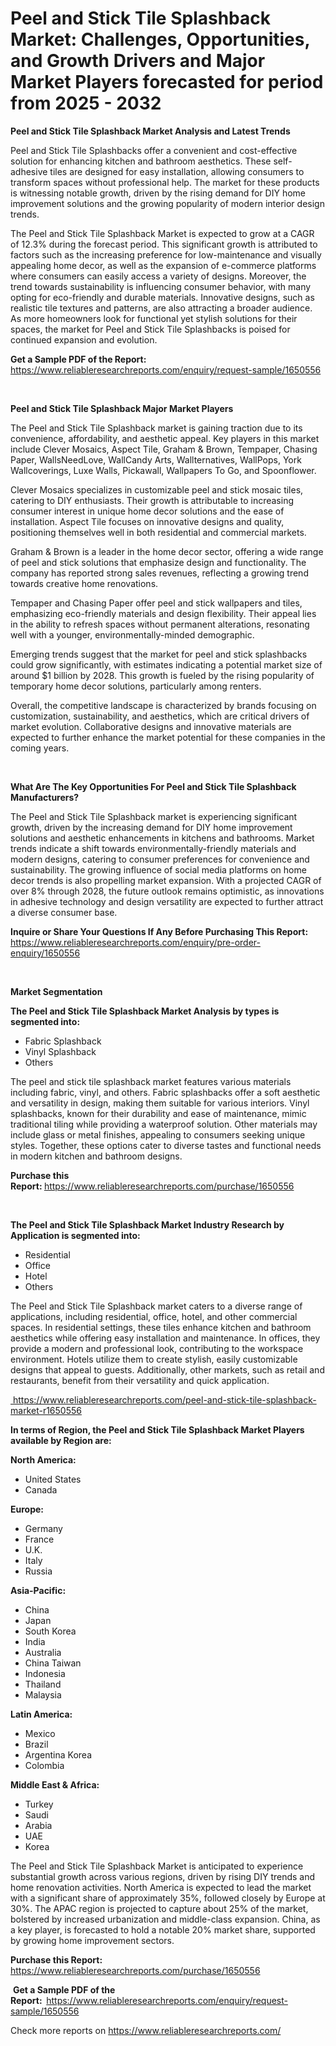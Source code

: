 <p><h1>Peel and Stick Tile Splashback Market: Challenges, Opportunities, and Growth Drivers and Major Market Players forecasted for period from 2025 - 2032</h1></p><p><strong>Peel and Stick Tile Splashback Market Analysis and Latest Trends</strong></p>
<p><p>Peel and Stick Tile Splashbacks offer a convenient and cost-effective solution for enhancing kitchen and bathroom aesthetics. These self-adhesive tiles are designed for easy installation, allowing consumers to transform spaces without professional help. The market for these products is witnessing notable growth, driven by the rising demand for DIY home improvement solutions and the growing popularity of modern interior design trends.</p><p>The Peel and Stick Tile Splashback Market is expected to grow at a CAGR of 12.3% during the forecast period. This significant growth is attributed to factors such as the increasing preference for low-maintenance and visually appealing home decor, as well as the expansion of e-commerce platforms where consumers can easily access a variety of designs. Moreover, the trend towards sustainability is influencing consumer behavior, with many opting for eco-friendly and durable materials. Innovative designs, such as realistic tile textures and patterns, are also attracting a broader audience. As more homeowners look for functional yet stylish solutions for their spaces, the market for Peel and Stick Tile Splashbacks is poised for continued expansion and evolution.</p></p>
<p><strong>Get a Sample PDF of the Report:&nbsp;</strong> <a href="https://www.reliableresearchreports.com/enquiry/request-sample/1650556?utm_campaign=2745&utm_medium=2&utm_source=Github&utm_content=ia&utm_term=04042025&utm_id=peel-and-stick-tile-splashback">https://www.reliableresearchreports.com/enquiry/request-sample/1650556</a></p>
<p>&nbsp;</p>
<p><strong>Peel and Stick Tile Splashback Major Market Players</strong></p>
<p><p>The Peel and Stick Tile Splashback market is gaining traction due to its convenience, affordability, and aesthetic appeal. Key players in this market include Clever Mosaics, Aspect Tile, Graham & Brown, Tempaper, Chasing Paper, WallsNeedLove, WallCandy Arts, Wallternatives, WallPops, York Wallcoverings, Luxe Walls, Pickawall, Wallpapers To Go, and Spoonflower. </p><p>Clever Mosaics specializes in customizable peel and stick mosaic tiles, catering to DIY enthusiasts. Their growth is attributable to increasing consumer interest in unique home decor solutions and the ease of installation. Aspect Tile focuses on innovative designs and quality, positioning themselves well in both residential and commercial markets.</p><p>Graham & Brown is a leader in the home decor sector, offering a wide range of peel and stick solutions that emphasize design and functionality. The company has reported strong sales revenues, reflecting a growing trend towards creative home renovations.</p><p>Tempaper and Chasing Paper offer peel and stick wallpapers and tiles, emphasizing eco-friendly materials and design flexibility. Their appeal lies in the ability to refresh spaces without permanent alterations, resonating well with a younger, environmentally-minded demographic.</p><p>Emerging trends suggest that the market for peel and stick splashbacks could grow significantly, with estimates indicating a potential market size of around $1 billion by 2028. This growth is fueled by the rising popularity of temporary home decor solutions, particularly among renters.</p><p>Overall, the competitive landscape is characterized by brands focusing on customization, sustainability, and aesthetics, which are critical drivers of market evolution. Collaborative designs and innovative materials are expected to further enhance the market potential for these companies in the coming years.</p></p>
<p>&nbsp;</p>
<p><strong>What Are The Key Opportunities For Peel and Stick Tile Splashback Manufacturers?</strong></p>
<p><p>The Peel and Stick Tile Splashback market is experiencing significant growth, driven by the increasing demand for DIY home improvement solutions and aesthetic enhancements in kitchens and bathrooms. Market trends indicate a shift towards environmentally-friendly materials and modern designs, catering to consumer preferences for convenience and sustainability. The growing influence of social media platforms on home decor trends is also propelling market expansion. With a projected CAGR of over 8% through 2028, the future outlook remains optimistic, as innovations in adhesive technology and design versatility are expected to further attract a diverse consumer base.</p></p>
<p><strong>Inquire or Share Your Questions If Any Before Purchasing This Report:</strong> <a href="https://www.reliableresearchreports.com/enquiry/pre-order-enquiry/1650556?utm_campaign=2745&utm_medium=2&utm_source=Github&utm_content=ia&utm_term=04042025&utm_id=peel-and-stick-tile-splashback">https://www.reliableresearchreports.com/enquiry/pre-order-enquiry/1650556</a></p>
<p>&nbsp;</p>
<p><strong>Market Segmentation</strong></p>
<p><strong>The Peel and Stick Tile Splashback Market Analysis by types is segmented into:</strong></p>
<p><ul><li>Fabric Splashback</li><li>Vinyl Splashback</li><li>Others</li></ul></p>
<p><p>The peel and stick tile splashback market features various materials including fabric, vinyl, and others. Fabric splashbacks offer a soft aesthetic and versatility in design, making them suitable for various interiors. Vinyl splashbacks, known for their durability and ease of maintenance, mimic traditional tiling while providing a waterproof solution. Other materials may include glass or metal finishes, appealing to consumers seeking unique styles. Together, these options cater to diverse tastes and functional needs in modern kitchen and bathroom designs.</p></p>
<p><strong>Purchase this Report:&nbsp;</strong><a href="https://www.reliableresearchreports.com/purchase/1650556?utm_campaign=2745&utm_medium=2&utm_source=Github&utm_content=ia&utm_term=04042025&utm_id=peel-and-stick-tile-splashback">https://www.reliableresearchreports.com/purchase/1650556</a></p>
<p>&nbsp;</p>
<p><strong>The Peel and Stick Tile Splashback Market Industry Research by Application is segmented into:</strong></p>
<p><ul><li>Residential</li><li>Office</li><li>Hotel</li><li>Others</li></ul></p>
<p><p>The Peel and Stick Tile Splashback market caters to a diverse range of applications, including residential, office, hotel, and other commercial spaces. In residential settings, these tiles enhance kitchen and bathroom aesthetics while offering easy installation and maintenance. In offices, they provide a modern and professional look, contributing to the workspace environment. Hotels utilize them to create stylish, easily customizable designs that appeal to guests. Additionally, other markets, such as retail and restaurants, benefit from their versatility and quick application.</p></p>
<p><a href="https://www.reliableresearchreports.com/peel-and-stick-tile-splashback-market-r1650556?utm_campaign=2745&utm_medium=2&utm_source=Github&utm_content=ia&utm_term=04042025&utm_id=peel-and-stick-tile-splashback">&nbsp;https://www.reliableresearchreports.com/peel-and-stick-tile-splashback-market-r1650556</a></p>
<p><strong>In terms of Region, the Peel and Stick Tile Splashback Market Players available by Region are:</strong></p>
<p>
    <p> <strong> North America: </strong>
        <ul>
            <li>United States</li>
            <li>Canada</li>
        </ul>
        </p> 
    <p> <strong> Europe: </strong>
        <ul>
            <li>Germany</li>
            <li>France</li>
            <li>U.K.</li>
            <li>Italy</li>
            <li>Russia</li>
        </ul>
        </p> 
    <p> <strong> Asia-Pacific: </strong>
        <ul>
            <li>China</li>
            <li>Japan</li>
            <li>South Korea</li>
            <li>India</li>
            <li>Australia</li>
            <li>China Taiwan</li>
            <li>Indonesia</li>
            <li>Thailand</li>
            <li>Malaysia</li>
        </ul>
        </p> 
    <p> <strong> Latin America: </strong>
        <ul>
            <li>Mexico</li>
            <li>Brazil</li>
            <li>Argentina Korea</li>
            <li>Colombia</li>
        </ul>
        </p> 
    <p> <strong> Middle East & Africa: </strong>
        <ul>
            <li>Turkey</li>
            <li>Saudi</li>
            <li>Arabia</li>
            <li>UAE</li>
            <li>Korea</li>
        </ul>
    </p>
    </p>
<p><p>The Peel and Stick Tile Splashback Market is anticipated to experience substantial growth across various regions, driven by rising DIY trends and home renovation activities. North America is expected to lead the market with a significant share of approximately 35%, followed closely by Europe at 30%. The APAC region is projected to capture about 25% of the market, bolstered by increased urbanization and middle-class expansion. China, as a key player, is forecasted to hold a notable 20% market share, supported by growing home improvement sectors.</p></p>
<p><strong>Purchase this Report: </strong><a href="https://www.reliableresearchreports.com/purchase/1650556?utm_campaign=2745&utm_medium=2&utm_source=Github&utm_content=ia&utm_term=04042025&utm_id=peel-and-stick-tile-splashback">https://www.reliableresearchreports.com/purchase/1650556</a></p>
<p>&nbsp;<strong>Get a Sample PDF of the Report:&nbsp;&nbsp;</strong><a href="https://www.reliableresearchreports.com/enquiry/request-sample/1650556?utm_campaign=2745&utm_medium=2&utm_source=Github&utm_content=ia&utm_term=04042025&utm_id=peel-and-stick-tile-splashback">https://www.reliableresearchreports.com/enquiry/request-sample/1650556</a></p>
<p><strong></strong></p>
<p>Check more reports on <a href="https://www.reliableresearchreports.com/?utm_campaign=2745&utm_medium=2&utm_source=Github&utm_content=ia&utm_term=04042025&utm_id=peel-and-stick-tile-splashback">https://www.reliableresearchreports.com/</a></p>